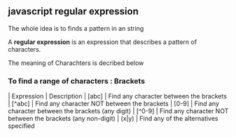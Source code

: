 ## javascript regular expression
The whole idea is to finds a pattern in an string

A __regular expression__ is an expression that describes a pattern of characters.

The meaning of Charachters is decribed below

### To find a range of characters : __Brackets__

| Expression | 	Description
| [abc] | Find any character between the brackets
| [^abc] | Find any character NOT between the brackets
| [0-9]  | Find any character between the brackets (any digit)
| [^0-9] | Find any character NOT between the brackets (any non-digit)
| (x|y) 	| Find any of the alternatives specified
